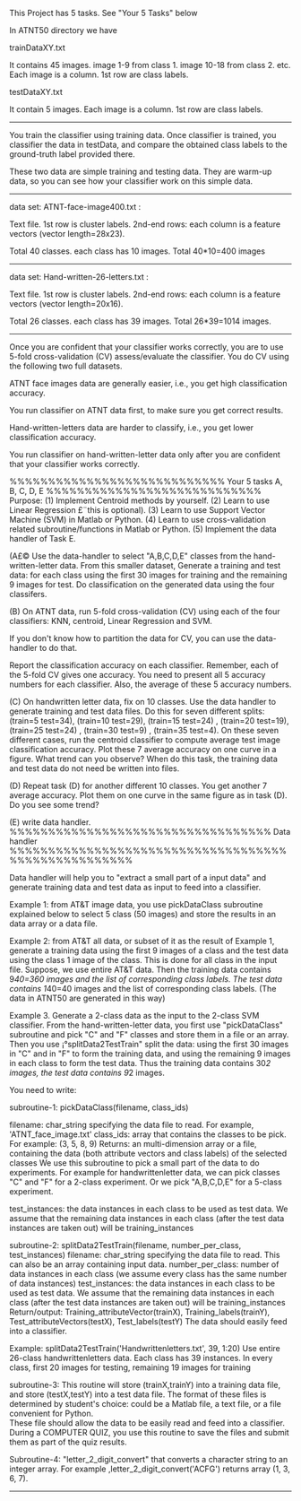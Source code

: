 
This Project has 5 tasks. See "Your 5 Tasks" below

In ATNT50 directory we have

trainDataXY.txt   

It contains 45 images. image 1-9 from class 1. image 10-18 from class 2. etc.
Each image is a column. 1st row are class labels.

testDataXY.txt     

It contain 5 images. 
Each image is a column. 1st row are class labels.

------------------------------------------------------------------------------------
You train the classifier using training data. Once classifier is trained,
you classifier the data in testData, and compare the obtained class labels 
to the ground-truth label provided there. 

These two data are simple training and testing data.
They are warm-up data, so you can see how your classifier work on this simple data. 

-------------------------------------------------------------------------------------


data set: ATNT-face-image400.txt  :

Text file. 
1st row is cluster labels. 
2nd-end rows: each column is a feature vectors (vector length=28x23).

Total 40 classes. each class has 10 images. Total 40*10=400 images

----------------------------------------------------------------------------------------

data set: Hand-written-26-letters.txt :

Text file. 
1st row is cluster labels. 
2nd-end rows: each column is a feature vectors (vector length=20x16).

Total 26 classes. each class has 39 images. Total 26*39=1014 images.


-------------------------------------------------------------------------------------
Once you are confident that your classifier works correctly,
you are to use 5-fold cross-validation (CV) assess/evaluate the classifier.
You do CV using the following two full datasets.

ATNT face images data are generally easier, i.e., you get high classification accuracy.

You run classifier on ATNT data first, to make sure you get correct results.

Hand-written-letters data are harder to classify, i.e., you get lower classification accuracy.

You run classifier on hand-written-letter data only after you are confident 
that your classifier works correctly.

%%%%%%%%%%%%%%%%%%%%%%%%%%%%    Your 5 tasks A, B, C, D, E  %%%%%%%%%%%%%%%%%%%%%%%%%%%%
Purpose:
(1)  Implement Centroid methods by yourself.
(2)  Learn to use Linear Regression £¨this is optional).
(3) Learn to use Support Vector Machine (SVM) in Matlab or Python.
(4) Learn to use cross-validation related subroutine/functions in Matlab or Python.
(5) Implement the data handler of Task E.



(A£©
Use the data-handler to select "A,B,C,D,E" classes from the hand-written-letter data. 
From this smaller dataset, Generate a training and test data: for each class
using the first 30 images for training and the remaining 9 images for test.
Do classification on the generated data using the four classifers.


(B)
On ATNT data, run 5-fold cross-validation (CV) using  each of the 
four classifiers: KNN, centroid, Linear Regression and SVM.

If you don't know how to partition the data for CV, you can use the data-handler to do that.


Report the classification accuracy on each classifier.
Remember, each of the 5-fold CV gives one accuracy. You need to present all 5 accuracy numbers
for each classifier. Also, the average of these 5 accuracy numbers.



(C) On handwritten letter data, fix on 10 classes. Use the data handler to generate training and test data files.
    Do this for seven different splits:  (train=5 test=34), (train=10 test=29),  (train=15 test=24) , 
       (train=20 test=19), (train=25 test=24) , (train=30 test=9) ,  (train=35 test=4). 
    On these seven different cases, run the centroid classifier to compute average test image classification
    accuracy. Plot these 7 average accuracy on one curve in a figure. What trend can you observe?
    When do this task, the training data and test data do not need be written into files.


(D) Repeat task (D) for another different 10 classes.  You get another 7 average accuracy. 
    Plot them on one curve in the same figure as in task (D). Do you see some trend?

(E) write data handler.
%%%%%%%%%%%%%%%%%%%%%%%%%%%%%%%%%%   Data handler  %%%%%%%%%%%%%%%%%%%%%%%%%%%%%%%%%%%%%%%%%%%%%%%%%%%%

Data handler will help you to "extract a small part of a input data" and
generate training data and test data as input to feed into a classifier.


Example 1: from AT&T image data, you use pickDataClass subroutine explained below
to select 5 class (50 images) and store the results in an data array or a data file.

Example 2: from AT&T all data, or subset of it as the result of Example 1, generate a 
training data using the first 9 images of a class and the test data using the class 1 image of the class. 
This is done for all class in the input file. Suppose, we use entire AT&T data. Then the training data contains 
9*40=360 images and the list of corresponding class labels. The test data contains 1*40=40 images
and the list of corresponding class labels.
(The data in ATNT50 are generated in this way)

Example 3. Generate a 2-class data as the input to the 2-class SVM classifier.
  From the hand-written-letter data, you first use "pickDataClass" subroutine and pick 
  "C" and "F" classes and store them in a file or an array.
  Then you use ¡°splitData2TestTrain" split the data: using the first 30 images in "C" and in "F" 
  to form the training data, and using the remaining 9 images in each class to form the 
  test data. Thus the training data contains 30*2 images, the test data contains 9*2 images.

You need to write:

subroutine-1: pickDataClass(filename, class_ids)
 
  filename: char_string specifying the data file to read. For example, 'ATNT_face_image.txt'
  class_ids:  array that contains the classes to be pick. For example: (3, 5, 8, 9)
  Returns: an multi-dimension array or a file, containing the data (both attribute vectors and class labels) 
           of the selected classes
  We use this subroutine to pick a small part of the data to do experiments. For example for handwrittenletter data,
  we can pick classes "C" and "F" for a 2-class experiment. Or we pick "A,B,C,D,E" for a 5-class experiment. 


  test_instances: the data instances in each class to be used as test data.
  We assume that the remaining data instances in each class (after the test data instances are taken out) will be
  training_instances


subroutine-2: splitData2TestTrain(filename, number_per_class,  test_instances)
  filename: char_string specifying the data file to read. This can also be an array containing input data.
  number_per_class: number of data instances in each class (we assume every class has the same number of data instances)
  test_instances: the data instances in each class to be used as test data.
                  We assume that the remaining data instances in each class (after the test data instances are taken out) 
                  will be training_instances 
  Return/output: Training_attributeVector(trainX), Training_labels(trainY), Test_attributeVectors(testX), Test_labels(testY)
  The data should easily feed into a classifier.

  Example: splitData2TestTrain('Handwrittenletters.txt', 39, 1:20) 
           Use entire 26-class handwrittenletters data. Each class has 39 instances.
           In every class, first 20 images for testing, remaining 19 images for training

subroutine-3:
   This routine will store (trainX,trainY) into a training data file, 
   and store (testX,testY) into a test data file. The format of these files is determined by 
   student's choice: could be a Matlab file, a text file, or a file convenient for Python.  
   These file should allow the data to be easily read and feed into a classifier.
   During a COMPUTER QUIZ, you use this routine to save the files and submit them as part of the quiz results.


Subroutine-4: "letter_2_digit_convert" that converts a character string to an integer array. 
   For example ,letter_2_digit_convert('ACFG') returns array (1, 3, 6, 7). 
   

-------------------------------------------------------------------------------



